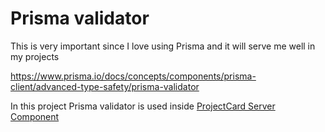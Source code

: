 # Prisma validator

This is very important since I love using Prisma and it will serve me well in my projects

<https://www.prisma.io/docs/concepts/components/prisma-client/advanced-type-safety/prisma-validator>

In this project Prisma validator is used inside [ProjectCard Server Component](/components/ProjectCard.tsx)
